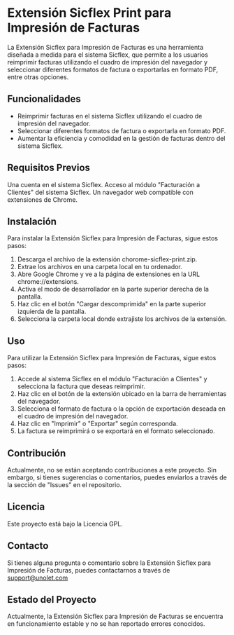 # Extensión Sicflex Print para Impresión de Facturas

La Extensión Sicflex para Impresión de Facturas es una herramienta diseñada a medida para el sistema Sicflex, que permite a los usuarios reimprimir facturas utilizando el cuadro de impresión del navegador y seleccionar diferentes formatos de factura o exportarlas en formato PDF, entre otras opciones.

## Funcionalidades

* Reimprimir facturas en el sistema Sicflex utilizando el cuadro de impresión del navegador.
* Seleccionar diferentes formatos de factura o exportarla en formato PDF.
* Aumentar la eficiencia y comodidad en la gestión de facturas dentro del sistema Sicflex.

## Requisitos Previos

Una cuenta en el sistema Sicflex.
Acceso al módulo "Facturación a Clientes" del sistema Sicflex.
Un navegador web compatible con extensiones de Chrome.

## Instalación

Para instalar la Extensión Sicflex para Impresión de Facturas, sigue estos pasos:

1. Descarga el archivo de la extensión chorome-sicflex-print.zip.
2. Extrae los archivos en una carpeta local en tu ordenador.
3. Abre Google Chrome y ve a la página de extensiones en la URL chrome://extensions.
4. Activa el modo de desarrollador en la parte superior derecha de la pantalla.
5. Haz clic en el botón "Cargar descomprimida" en la parte superior izquierda de la pantalla.
6. Selecciona la carpeta local donde extrajiste los archivos de la extensión.

## Uso

Para utilizar la Extensión Sicflex para Impresión de Facturas, sigue estos pasos:

1. Accede al sistema Sicflex en el módulo "Facturación a Clientes" y selecciona la factura que deseas reimprimir.
2. Haz clic en el botón de la extensión ubicado en la barra de herramientas del navegador.
3. Selecciona el formato de factura o la opción de exportación deseada en el cuadro de impresión del navegador.
4. Haz clic en "Imprimir" o "Exportar" según corresponda.
5. La factura se reimprimirá o se exportará en el formato seleccionado.

## Contribución

Actualmente, no se están aceptando contribuciones a este proyecto. Sin embargo, si tienes sugerencias o comentarios, puedes enviarlos a través de la sección de "Issues" en el repositorio.

## Licencia

Este proyecto está bajo la Licencia GPL.

## Contacto

Si tienes alguna pregunta o comentario sobre la Extensión Sicflex para Impresión de Facturas, puedes contactarnos a través de support@unolet.com

## Estado del Proyecto
Actualmente, la Extensión Sicflex para Impresión de Facturas se encuentra en funcionamiento estable y no se han reportado errores conocidos.